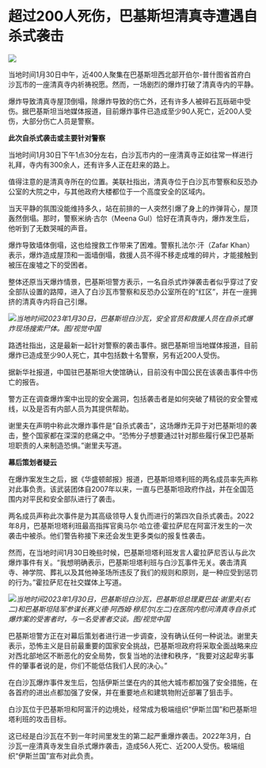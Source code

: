 # 超过200人死伤，巴基斯坦清真寺遭遇自杀式袭击

![](https://inews.gtimg.com/newsapp_bt/0/15635979771/1000)

当地时间1月30日中午，近400人聚集在巴基斯坦西北部开伯尔-普什图省首府白沙瓦市的一座清真寺内祈祷祝愿。然而，一场剧烈的爆炸打破了清真寺内的平静。

爆炸导致清真寺屋顶倒塌，除爆炸导致的伤亡外，还有许多人被碎石瓦砾砸中受伤。据巴基斯坦当地媒体报道，目前爆炸事件已造成至少90人死亡，近200人受伤，大部分伤亡人员是警察。

**此次自杀式袭击或主要针对警察**

当地时间1月30日下午1点30分左右，白沙瓦市内的一座清真寺正如往常一样进行礼拜，寺内有300余人，还有许多人正在赶来的路上。

值得注意的是清真寺所在的位置。美联社指出，清真寺位于白沙瓦市警察和反恐办公室的大院之中，与其他政府大楼都位于一个高度安全的区域内。

当天平静的氛围没能维持多久，站在前排的一人突然引爆了身上的炸弹背心，屋顶轰然倒塌。那时，警察米纳·古尔（Meena
Gul）恰好在清真寺内，爆炸发生后，他听到了无数哭喊的声音。

爆炸导致墙体倒塌，这也给搜救工作带来了困难。警察扎法尔·汗（Zafar
Khan）表示，爆炸造成屋顶和一面墙倒塌，救援人员不得不移走成堆的碎片，才能接触到被压在废墟之下的受困者。

整体还原当天爆炸情景，巴基斯坦警方表示，一名自杀式炸弹袭击者似乎穿过了安全部队设置的路障，进入了白沙瓦市警察和反恐办公室所在的“红区”，并在一座拥挤的清真寺内将自己引爆。

![](https://inews.gtimg.com/newsapp_bt/0/15635979784/1000)_当地时间2023年1月30日，巴基斯坦白沙瓦，安全官员和救援人员在自杀式爆炸现场搜索尸体。图/视觉中国_

路透社指出，这是最新一起针对警察的袭击事件。据巴基斯坦当地媒体报道，目前爆炸已造成至少90人死亡，其中包括数十名警察，另有近200人受伤。

据新华社报道，中国驻巴基斯坦大使馆确认，目前没有中国公民在该袭击事件中伤亡的报告。

警方正在调查爆炸案中出现的安全漏洞，包括袭击者是如何突破了精锐的安全警戒线，以及是否有内部人员为其提供帮助。

谢里夫在声明中称此次爆炸事件是“自杀式袭击”，这场爆炸无异于对巴基斯坦的袭击，整个国家都在深深的悲痛之中。“恐怖分子想要通过针对那些履行保卫巴基斯坦职责的人来制造恐惧。”谢里夫写道。

**幕后策划者疑云**

在爆炸案发生之后，据《华盛顿邮报》报道，巴基斯坦塔利班的两名成员率先声称对此事负责。该武装团体自2007年以来，一直与巴基斯坦政府作战，并在全国范围内对平民和安全部队进行了袭击。

两名成员声称此次事件是为其高级领导人复仇而进行的第四次自杀式袭击。2022年8月，巴基斯坦塔利班最高指挥官奥马尔·哈立德·霍拉萨尼在阿富汗发生的一次袭击中被杀。他们警告称接下来还会发生更多类似的报复性袭击。

然而，在当地时间1月30日晚些时候，巴基斯坦塔利班发言人霍拉萨尼否认与此次爆炸事件有关。“我想明确表示，巴基斯坦塔利班与白沙瓦事件无关。袭击清真寺、神学院、葬礼以及其他神圣场所违反了我们的规则和原则，是一种应受到惩罚的行为。”霍拉萨尼在社交媒体上写道。

![](https://inews.gtimg.com/newsapp_bt/0/15635979787/1000)_当地时间2023年1月30日，巴基斯坦白沙瓦，巴基斯坦总理夏巴兹·谢里夫(右二)和巴基斯坦陆军参谋长赛义德·阿西姆·穆尼尔(左二)在医院内慰问清真寺自杀式爆炸案的受害者时，与一名受害者交谈。图/视觉中国_

巴基斯坦警方正在对幕后策划者进行进一步调查，没有确认任何一种说法。谢里夫表示，恐怖主义是目前最重要的国家安全挑战，巴基斯坦政府将采取全面战略来应对西北部地区不断恶化的安全局势，恢复当地的法律和秩序，“我要对这起卑劣事件的肇事者说的是，你们不能低估我们人民的决心。”

在白沙瓦爆炸事件发生后，包括伊斯兰堡在内的其他大城市都加强了安全措施，在各首府的进出点都加强了安保，并在重要地点和建筑物附近部署了狙击手。

白沙瓦位于巴基斯坦和阿富汗的边境处，经常成为极端组织“伊斯兰国”和巴基斯坦塔利班的攻击目标。

这已经是白沙瓦在不到一年时间里发生的第二起严重爆炸袭击。2022年3月，白沙瓦一座清真寺发生自杀式爆炸袭击，造成56人死亡、近200人受伤。极端组织“伊斯兰国”宣布对此负责。

